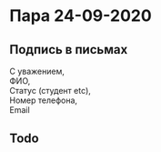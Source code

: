 # Пара 24-09-2020


## Подпись в письмах
С уважением, <br/>
ФИО, <br/>
Статус (студент etc), <br/>
Номер телефона, <br/>
Email 


## Todo
